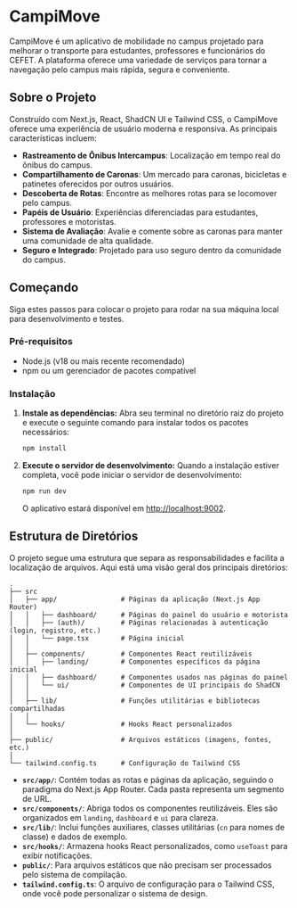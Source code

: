 # CampiMove

CampiMove é um aplicativo de mobilidade no campus projetado para melhorar o transporte para estudantes, professores e funcionários do CEFET. A plataforma oferece uma variedade de serviços para tornar a navegação pelo campus mais rápida, segura e conveniente.

## Sobre o Projeto

Construído com Next.js, React, ShadCN UI e Tailwind CSS, o CampiMove oferece uma experiência de usuário moderna e responsiva. As principais características incluem:

- **Rastreamento de Ônibus Intercampus**: Localização em tempo real do ônibus do campus.
- **Compartilhamento de Caronas**: Um mercado para caronas, bicicletas e patinetes oferecidos por outros usuários.
- **Descoberta de Rotas**: Encontre as melhores rotas para se locomover pelo campus.
- **Papéis de Usuário**: Experiências diferenciadas para estudantes, professores e motoristas.
- **Sistema de Avaliação**: Avalie e comente sobre as caronas para manter uma comunidade de alta qualidade.
- **Seguro e Integrado**: Projetado para uso seguro dentro da comunidade do campus.

## Começando

Siga estes passos para colocar o projeto para rodar na sua máquina local para desenvolvimento e testes.

### Pré-requisitos

- Node.js (v18 ou mais recente recomendado)
- npm ou um gerenciador de pacotes compatível

### Instalação

1.  **Instale as dependências:**
    Abra seu terminal no diretório raiz do projeto e execute o seguinte comando para instalar todos os pacotes necessários:

    ```bash
    npm install
    ```

2.  **Execute o servidor de desenvolvimento:**
    Quando a instalação estiver completa, você pode iniciar o servidor de desenvolvimento:

    ```bash
    npm run dev
    ```

    O aplicativo estará disponível em [http://localhost:9002](http://localhost:9002).

## Estrutura de Diretórios

O projeto segue uma estrutura que separa as responsabilidades e facilita a localização de arquivos. Aqui está uma visão geral dos principais diretórios:

```
.
├── src
│   ├── app/                # Páginas da aplicação (Next.js App Router)
│   │   ├── dashboard/      # Páginas do painel do usuário e motorista
│   │   ├── (auth)/         # Páginas relacionadas à autenticação (login, registro, etc.)
│   │   └── page.tsx        # Página inicial
│   │
│   ├── components/         # Componentes React reutilizáveis
│   │   ├── landing/        # Componentes específicos da página inicial
│   │   ├── dashboard/      # Componentes usados nas páginas do painel
│   │   └── ui/             # Componentes de UI principais do ShadCN
│   │
│   ├── lib/                # Funções utilitárias e bibliotecas compartilhadas
│   │
│   └── hooks/              # Hooks React personalizados
│
├── public/                 # Arquivos estáticos (imagens, fontes, etc.)
│
└── tailwind.config.ts      # Configuração do Tailwind CSS
```

-   **`src/app/`**: Contém todas as rotas e páginas da aplicação, seguindo o paradigma do Next.js App Router. Cada pasta representa um segmento de URL.
-   **`src/components/`**: Abriga todos os componentes reutilizáveis. Eles são organizados em `landing`, `dashboard` e `ui` para clareza.
-   **`src/lib/`**: Inclui funções auxiliares, classes utilitárias (`cn` para nomes de classe) e dados de exemplo.
-   **`src/hooks/`**: Armazena hooks React personalizados, como `useToast` para exibir notificações.
-   **`public/`**: Para arquivos estáticos que não precisam ser processados pelo sistema de compilação.
-   **`tailwind.config.ts`**: O arquivo de configuração para o Tailwind CSS, onde você pode personalizar o sistema de design.
